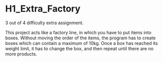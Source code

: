 # H1_Extra_Factory

3 out of 4 difficulty extra assignment.

This project acts like a factory line, in which you have to put items into boxes.
Without moving the order of the items, the program has to create boxes which can contain a maximum of 10kg. 
Once a box has reached its weight limit, it has to change the box, and then repeat until there are no more products.
